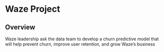 # Waze Project
## Overview
Waze leadership ask the data team to develop a churn predictive model that will help prevent churn, improve user retention, and grow Waze’s business
